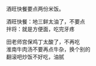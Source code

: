 
酒旺快餐要点两份米饭。    



酒旺快餐：地三鲜太油了，不要点    
拌将：就是方便面，吃完牙疼   

田老师宫保鸡丁太酸了，不再吃   
淮南牛肉汤不要再点牛杂，换个别的   
翻滚吧炒饭不好吃，油腻   
